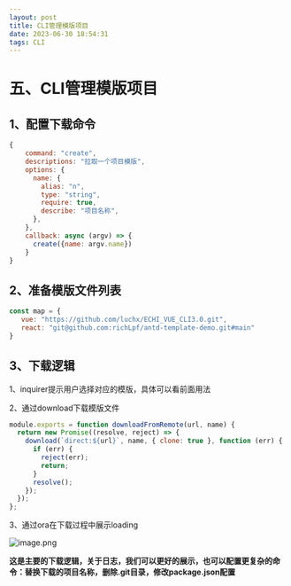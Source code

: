 ```yaml
---
layout: post
title: CLI管理模版项目
date: 2023-06-30 18:54:31
tags: CLI
---
```


# 五、CLI管理模版项目

## 1、配置下载命令

```js
{
    command: "create",
    descriptions: "拉取一个项目模版",
    options: {
      name: {
        alias: "n",
        type: "string",
        require: true,
        describe: "项目名称",
      },
    },
    callback: async (argv) => {
      create({name: argv.name})
    }
}
```
## 2、准备模版文件列表

```js
const map = {
   vue: "https://github.com/luchx/ECHI_VUE_CLI3.0.git",
   react: "git@github.com:richLpf/antd-template-demo.git#main"
}
```

## 3、下载逻辑

1、inquirer提示用户选择对应的模版，具体可以看前面用法

2、通过download下载模版文件

```js
module.exports = function downloadFromRemote(url, name) {
  return new Promise((resolve, reject) => {
    download(`direct:${url}`, name, { clone: true }, function (err) {
      if (err) {
        reject(err);
        return;
      }
      resolve();
    });
  });
};
```
3、通过ora在下载过程中展示loading

![image.png](https://p9-juejin.byteimg.com/tos-cn-i-k3u1fbpfcp/4fd3edaa44794da09893047f4c4d2bcb~tplv-k3u1fbpfcp-watermark.image?)

**这是主要的下载逻辑，关于日志，我们可以更好的展示，也可以配置更复杂的命令：替换下载的项目名称，删除.git目录，修改package.json配置**